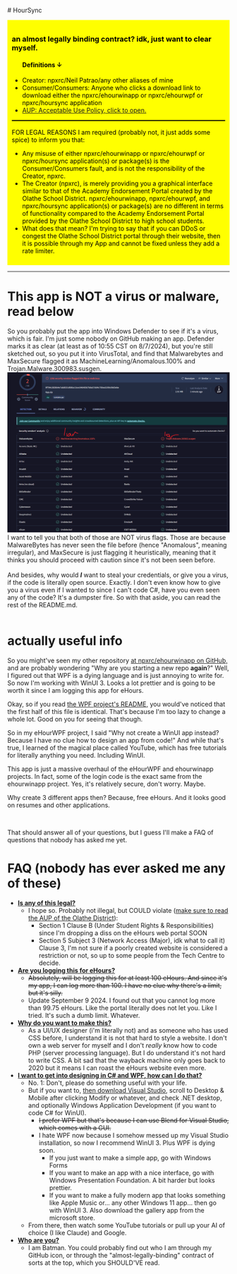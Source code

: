 ﻿﻿# HourSync
<div style="background-color: yellow; color: black; padding: 10px;">
    <h3>an almost legally binding contract? idk, just want to clear myself.</h3>
    <ul>
        <h4>Definitions ↓</h4>
        <li>Creator: npxrc/Neil Patrao/any other aliases of mine</li>
        <li>Consumer/Consumers: Anyone who clicks a download link to download either the npxrc/ehourwinapp or npxrc/ehourwpf or npxrc/hoursync application</li>
        <li><a href="https://www.olatheschools.org/site/handlers/filedownload.ashx?moduleinstanceid=35131&dataid=52172&FileName=OPS%20STUDENT%20ACCEPTABLE%20USE%20POLICY%202023-2024%20ENGLISH.pdf">AUP: Acceptable Use Policy, click to open.</a></li>
    </ul>
    <div style="background-color: black; height: 2px; width: 100%;"></div>
    <br>
    FOR LEGAL REASONS I am required (probably not, it just adds some spice) to inform you that:<br>
    <ul>
        <li>Any misuse of either npxrc/ehourwinapp or npxrc/ehourwpf or npxrc/hoursync application(s) or package(s) is the Consumer/Consumers fault, and is not the responsibility of the Creator, npxrc.</li>
        <li>The Creator (npxrc), is merely providing you a graphical interface similar to that of the Academy Endorsement Portal created by the Olathe School District. npxrc/ehourwinapp, npxrc/ehourwpf, and npxrc/hoursync application(s) or package(s) are no different in terms of functionality compared to the Academy Endorsement Portal provided by the Olathe School District to high school students.</li>
        <li>What does that mean? I'm trying to say that if you can DDoS or congest the Olathe School District portal through their website, then it is possible through my App and cannot be fixed unless they add a rate limiter.</li>
    </ul>
</div>

<hr>

<div>
    <h1>This app is NOT a virus or malware, read below</h1>
    So you probably put the app into Windows Defender to see if it's a virus, which is fair. I'm just some nobody on GitHub making an app. Defender marks it as clear (at least as of 10:55 CST on 8/7/2024), but you're still sketched out, so you put it into VirusTotal, and find that Malwarebytes and MaxSecure flagged it as MachineLearning/Anomalous.100% and Trojan.Malware.300983.susgen. 
    <br>
    <img src="https://github.com/npxrc/ehourwpf/blob/master/README-Assets/notavirus.png?raw=true">
    <br>
    I want to tell you that both of those are NOT virus flags. Those are because MalwareBytes has never seen the file before (hence "Anomalous", meaning irregular), and MaxSecure is just flagging it heuristically, meaning that it thinks you should proceed with caution since it's not been seen before.
    <br>
    <br>
    And besides, why would <b><i>I</i></b> want to steal your credentials, or give you a virus, if the code is literally open source. Exactly. I don't even know how to give you a virus even if I wanted to since I can't code C#, have you even seen any of the code? It's a dumpster fire. So with that aside, you can read the rest of the README.md.
</div>
<br>

# actually useful info

So you might've seen my other repository <a href="https://github.com/npxrc/ehourwinapp">at npxrc/ehourwinapp on GitHub,</a> and are probably wondering "Why are you starting a new repo **again**?" Well, I figured out that WPF is a dying language and is just annoying to write for. So now I'm working with WinUI 3. Looks a lot prettier and is going to be worth it since I am logging this app for eHours.

Okay, so if you read <a href="https://github.com/npxrc/ehourwpf">the WPF project's README,</a> you would've noticed that the first half of this file is identical. That's because I'm too lazy to change a whole lot. Good on you for seeing that though.

So in my eHourWPF project, I said "Why not create a WinUI app instead? Because I have no clue how to design an app from code!" And while that's true, I learned of the magical place called YouTube, which has free tutorials for literally anything you need. Including WinUI.

This app is just a massive overhaul of the eHourWPF and ehourwinapp projects. In fact, some of the login code is the exact same from the ehourwinapp project. Yes, it's relatively secure, don't worry. Maybe.

Why create 3 different apps then? Because, free eHours. And it looks good on resumes and other applications.

<br>

That should answer all of your questions, but I guess I'll make a FAQ of questions that nobody has asked me yet.
<br>
# FAQ (nobody has ever asked me any of these)
- <b><u>Is any of this legal?</u></b>
    -  I hope so. Probably not illegal, but COULD violate ([make sure to read the AUP of the Olathe District](https://www.olatheschools.org/site/handlers/filedownload.ashx?moduleinstanceid=35131&dataid=52172&FileName=OPS%20STUDENT%20ACCEPTABLE%20USE%20POLICY%202023-2024%20ENGLISH.pdf)):
        - Section 1 Clause B (Under Student Rights & Responsibilities) since I'm dropping a diss on the eHours web portal SOON
        - Section 5 Subject 3 (Network Access (Major), idk what to call it) Clause 3, I'm not sure if a poorly created website is considered a restriction or not, so up to some people from the Tech Centre to decide.
- <b><u>Are you logging this for eHours?</u></b>
    - ~~Absolutely, will be logging this for at least 100 eHours. And since it's my app, I can log more than 100. I have no clue why there's a limit, but it's silly.~~
    - Update September 9 2024. I found out that you cannot log more than 99.75 eHours. Like the portal literally does not let you. Like I tried. It's such a dumb limit. Whatever.
- <b><u>Why do you want to make this?</u></b>
    - As a UI/UX designer (i'm literally not) and as someone who has used CSS before, I understand it is not that hard to style a website. I don't own a web server for myself and I don't *really* know how to code PHP (server processing language). But I do understand it's not hard to write CSS. A bit sad that the wayback machine only goes back to 2020 but it means I can roast the eHours website even more.
- <b><u>I want to get into designing in C# and WPF, how can I do that?</u></b>
    - No. 1: Don't, please do something useful with your life.
    - But if you want to, [then download Visual Studio](https://visualstudio.microsoft.com/downloads/), scroll to Desktop & Mobile after clicking Modify or whatever, and check .NET desktop, and optionally Windows Application Development (if you want to code C# for WinUI).
        - ~~I prefer WPF but that's because I can use Blend for Visual Studio, which comes with a GUI.~~
        - I hate WPF now because I somehow messed up my Visual Studio installation, so now I recommend WinUI 3. Plus WPF is dying soon.
            - If you just want to make a simple app, go with Windows Forms
            - If you want to make an app with a nice interface, go with Windows Presentation Foundation. A bit harder but looks prettier.
            - If you want to make a fully modern app that looks something like Apple Music or... any other Windows 11 app... then go with WinUI 3. Also download the gallery app from the microsoft store.
    - From there, then watch some YouTube tutorials or pull up your AI of choice (I like Claude) and Google.
- <b><u>Who are you?</u></b>
    - I am Batman. You could probably find out who I am through my GitHub icon, or through the "almost-legally-binding" contract of sorts at the top, which you SHOULD'VE read.